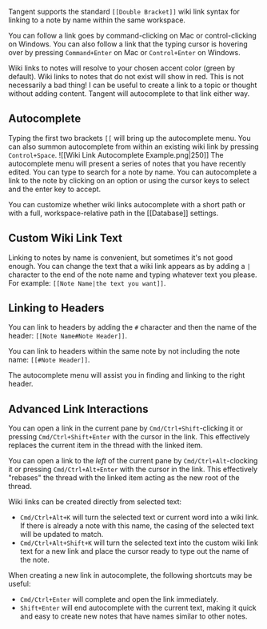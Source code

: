 Tangent supports the standard `[[Double Bracket]]` wiki link syntax for linking to a note by name within the same workspace.

You can follow a link goes by command-clicking on Mac or control-clicking on Windows. You can also follow a link that the typing cursor is hovering over by pressing `Command+Enter` on Mac or `Control+Enter` on Windows.

Wiki links to notes will resolve to your chosen accent color (green by default). Wiki links to notes that do not exist will show in red. This is not necessarily a bad thing! I can be useful to create a link to a topic or thought without adding content. Tangent will autocomplete to that link either way.

## Autocomplete
Typing the first two brackets `[[` will bring up the autocomplete menu. You can also summon autocomplete from within an existing wiki link by pressing `Control+Space`.
![[Wiki Link Autocomplete Example.png|250]]
The autocomplete menu will present a series of notes that you have recently edited. You can type to search for a note by name. You can autocomplete a link to the note by clicking on an option or using the cursor keys to select and the enter key to accept.

You can customize whether wiki links autocomplete with a short path or with a full, workspace-relative path in the [[Database]] settings.

## Custom Wiki Link Text
Linking to notes by name is convenient, but sometimes it's not good enough. You can change the text that a wiki link appears as by adding a `|` character to the end of the note name and typing whatever text you please. For example: `[[Note Name|the text you want]]`.

## Linking to Headers
You can link to headers by adding the `#` character and then the name of the header: `[[Note Name#Note Header]]`.

You can link to headers within the same note by not including the note name: `[[#Note Header]]`.

The autocomplete menu will assist you in finding and linking to the right header.

## Advanced Link Interactions
You can open a link in the current pane by `Cmd/Ctrl+Shift`-clicking it or pressing `Cmd/Ctrl+Shift+Enter` with the cursor in the link. This effectively replaces the current item in the thread with the linked item.

You can open a link to the _left_ of the current pane by `Cmd/Ctrl+Alt`-clocking it or pressing `Cmd/Ctrl+Alt+Enter` with the cursor in the link. This effectively "rebases" the thread with the linked item acting as the new root of the thread.

Wiki links can be created directly from selected text:
* `Cmd/Ctrl+Alt+K` will turn the selected text or current word into a wiki link. If there is already a note with this name, the casing of the selected text will be updated to match.
* `Cmd/Ctrl+Alt+Shift+K` will turn the selected text into the custom wiki link text for a new link and place the cursor ready to type out the name of the note.

When creating a new link in autocomplete, the following shortcuts may be useful:
* `Cmd/Ctrl+Enter` will complete and open the link immediately.
* `Shift+Enter` will end autocomplete with the current text, making it quick and easy to create new notes that have names similar to other notes.